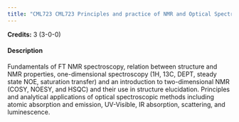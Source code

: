 ```yaml
---
title: "CML723 CML723 Principles and practice of NMR and Optical Spectroscopy"
---
```

**Credits:** 3 (3-0-0)

#### Description
Fundamentals of FT NMR spectroscopy, relation between structure and NMR properties, one-dimensional spectroscopy (1H, 13C, DEPT, steady state NOE, saturation transfer) and an introduction to two-dimensional NMR (COSY, NOESY, and HSQC) and their use in structure elucidation. Principles and analytical applications of optical spectroscopic methods including atomic absorption and emission, UV-Visible, IR absorption, scattering, and luminescence.